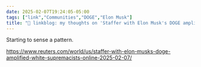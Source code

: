 ```yaml
---
date: 2025-02-07T19:24:05-05:00
tags: ["link","Communities","DOGE","Elon Musk"]
title: "🔗 linkblog: my thoughts on 'Staffer with Elon Musk's DOGE amplified white supremacists online'"
---
```

Starting to sense a pattern.

https://www.reuters.com/world/us/staffer-with-elon-musks-doge-amplified-white-supremacists-online-2025-02-07/